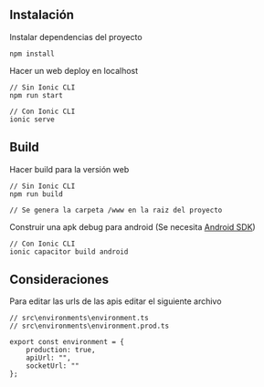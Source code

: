 ## Instalación 
Instalar dependencias del proyecto

```
npm install
```

Hacer un web deploy en localhost

```
// Sin Ionic CLI
npm run start

// Con Ionic CLI
ionic serve
```

## Build
Hacer build para la versión web

```
// Sin Ionic CLI
npm run build

// Se genera la carpeta /www en la raiz del proyecto
```

Construir una apk debug para android (Se necesita [Android SDK](https://developer.android.com/studio/))
```
// Con Ionic CLI
ionic capacitor build android
```  

## Consideraciones
Para editar las urls de las apis editar el siguiente archivo

```
// src\environments\environment.ts
// src\environments\environment.prod.ts

export const environment = {
	production: true,
	apiUrl: "",
	socketUrl: ""
};
```